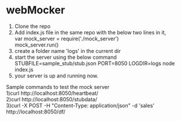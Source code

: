 # webMocker
1) Clone the repo<br>
2) Add index.js file in the same repo with the below two lines in it,<br>
	var mock_server = require('./mock_server')<br>
	mock_server.run()<br>
3) create a folder name 'logs' in the current dir<br>
4) start the server using the below command<br>
	STUBFILE=sample_stub/stub.json PORT=8050 LOGDIR=logs node index.js<br>
5) your server is up and running now.<br>

Sample commands to test the mock server<br>
1)curl http://localhost:8050/heartbeat/<br>
2)curl http://localhost:8050/stubdata/<br>
3)curl -X POST -H "Content-Type: application/json" -d 'sales' http://localhost:8050/df/ <br>

